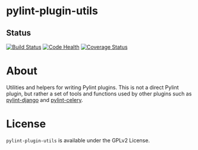 # pylint-plugin-utils

## Status

[![Build Status](https://travis-ci.org/PyCQA/pylint-plugin-utils.svg?branch=master)](https://travis-ci.org/PyCQA/pylint-plugin-utils)
[![Code Health](https://landscape.io/github/PyCQA/pylint-plugin-utils/master/landscape.svg?style=flat)](https://landscape.io/github/PyCQA/pylint-plugin-utils/master)
[![Coverage Status](https://coveralls.io/repos/github/PyCQA/pylint-plugin-utils/badge.svg?branch=master)](https://coveralls.io/github/PyCQA/pylint-plugin-utils?branch=master)

# About

Utilities and helpers for writing Pylint plugins. This is not a direct Pylint plugin, but rather a set of tools and functions used by other plugins such as [pylint-django](https://github.com/PyCQA/pylint-django) and [pylint-celery](https://github.com/PyCQA/pylint-celery).

# License

`pylint-plugin-utils` is available under the GPLv2 License.
